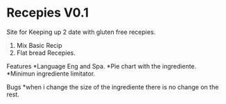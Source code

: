 # Recepies V0.1
Site for Keeping up 2 date with gluten free recepies.
1. Mix Basic Recip
2. Flat bread Recepies.

Features
*Language Eng and Spa.
*Pie chart with the ingrediente.
*Minimun ingrediente limitator.

Bugs 
*when i change the size of the ingrediente there is no change on the rest.

